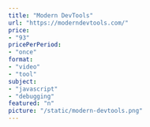 ```yaml
---
title: "Modern DevTools"
url: "https://moderndevtools.com/"
price: 
- "93"
pricePerPeriod: 
- "once"
format: 
- "video"
- "tool"
subject: 
- "javascript"
- "debugging"
featured: "n"
picture: "/static/modern-devtools.png"
---
```

